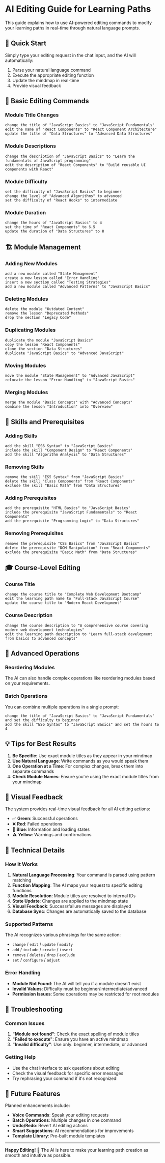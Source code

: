 # AI Editing Guide for Learning Paths

This guide explains how to use AI-powered editing commands to modify your learning paths in real-time through natural language prompts.

## 🚀 Quick Start

Simply type your editing request in the chat input, and the AI will automatically:
1. Parse your natural language command
2. Execute the appropriate editing function
3. Update the mindmap in real-time
4. Provide visual feedback

## 📝 Basic Editing Commands

### Module Title Changes
```
change the title of "JavaScript Basics" to "JavaScript Fundamentals"
edit the name of "React Components" to "React Component Architecture"
update the title of "Data Structures" to "Advanced Data Structures"
```

### Module Descriptions
```
change the description of "JavaScript Basics" to "Learn the fundamentals of JavaScript programming"
edit the description of "React Components" to "Build reusable UI components with React"
```

### Module Difficulty
```
set the difficulty of "JavaScript Basics" to beginner
change the level of "Advanced Algorithms" to advanced
set the difficulty of "React Hooks" to intermediate
```

### Module Duration
```
change the hours of "JavaScript Basics" to 4
set the time of "React Components" to 6.5
update the duration of "Data Structures" to 8
```

## 🏗️ Module Management

### Adding New Modules
```
add a new module called "State Management"
create a new lesson called "Error Handling"
insert a new section called "Testing Strategies"
add a new module called "Advanced Patterns" to "JavaScript Basics"
```

### Deleting Modules
```
delete the module "Outdated Content"
remove the lesson "Deprecated Methods"
drop the section "Legacy Code"
```

### Duplicating Modules
```
duplicate the module "JavaScript Basics"
copy the lesson "React Components"
clone the section "Data Structures"
duplicate "JavaScript Basics" to "Advanced JavaScript"
```

### Moving Modules
```
move the module "State Management" to "Advanced JavaScript"
relocate the lesson "Error Handling" to "JavaScript Basics"
```

### Merging Modules
```
merge the module "Basic Concepts" with "Advanced Concepts"
combine the lesson "Introduction" into "Overview"
```

## 🎯 Skills and Prerequisites

### Adding Skills
```
add the skill "ES6 Syntax" to "JavaScript Basics"
include the skill "Component Design" to "React Components"
add the skill "Algorithm Analysis" to "Data Structures"
```

### Removing Skills
```
remove the skill "ES5 Syntax" from "JavaScript Basics"
delete the skill "Class Components" from "React Components"
exclude the skill "Basic Math" from "Data Structures"
```

### Adding Prerequisites
```
add the prerequisite "HTML Basics" to "JavaScript Basics"
include the prerequisite "JavaScript Fundamentals" to "React Components"
add the prerequisite "Programming Logic" to "Data Structures"
```

### Removing Prerequisites
```
remove the prerequisite "CSS Basics" from "JavaScript Basics"
delete the prerequisite "DOM Manipulation" from "React Components"
exclude the prerequisite "Basic Math" from "Data Structures"
```

## 🎓 Course-Level Editing

### Course Title
```
change the course title to "Complete Web Development Bootcamp"
edit the learning path name to "Full-Stack JavaScript Course"
update the course title to "Modern React Development"
```

### Course Description
```
change the course description to "A comprehensive course covering modern web development technologies"
edit the learning path description to "Learn full-stack development from basics to advanced concepts"
```

## 🔄 Advanced Operations

### Reordering Modules
The AI can also handle complex operations like reordering modules based on your requirements.

### Batch Operations
You can combine multiple operations in a single prompt:
```
change the title of "JavaScript Basics" to "JavaScript Fundamentals" and set the difficulty to beginner
add the skill "ES6 Syntax" to "JavaScript Basics" and set the hours to 4
```

## 💡 Tips for Best Results

1. **Be Specific**: Use exact module titles as they appear in your mindmap
2. **Use Natural Language**: Write commands as you would speak them
3. **One Operation at a Time**: For complex changes, break them into separate commands
4. **Check Module Names**: Ensure you're using the exact module titles from your mindmap

## 🎨 Visual Feedback

The system provides real-time visual feedback for all AI editing actions:
- ✅ **Green**: Successful operations
- ❌ **Red**: Failed operations  
- 🔵 **Blue**: Information and loading states
- ⚠️ **Yellow**: Warnings and confirmations

## 🔧 Technical Details

### How It Works
1. **Natural Language Processing**: Your command is parsed using pattern matching
2. **Function Mapping**: The AI maps your request to specific editing functions
3. **Module Resolution**: Module titles are resolved to internal IDs
4. **State Update**: Changes are applied to the mindmap state
5. **Visual Feedback**: Success/failure messages are displayed
6. **Database Sync**: Changes are automatically saved to the database

### Supported Patterns
The AI recognizes various phrasings for the same action:
- `change` / `edit` / `update` / `modify`
- `add` / `include` / `create` / `insert`
- `remove` / `delete` / `drop` / `exclude`
- `set` / `configure` / `adjust`

### Error Handling
- **Module Not Found**: The AI will tell you if a module doesn't exist
- **Invalid Values**: Difficulty must be beginner/intermediate/advanced
- **Permission Issues**: Some operations may be restricted for root modules

## 🚨 Troubleshooting

### Common Issues
1. **"Module not found"**: Check the exact spelling of module titles
2. **"Failed to execute"**: Ensure you have an active mindmap
3. **"Invalid difficulty"**: Use only: beginner, intermediate, or advanced

### Getting Help
- Use the chat interface to ask questions about editing
- Check the visual feedback for specific error messages
- Try rephrasing your command if it's not recognized

## 🔮 Future Features

Planned enhancements include:
- **Voice Commands**: Speak your editing requests
- **Batch Operations**: Multiple changes in one command
- **Undo/Redo**: Revert AI editing actions
- **Smart Suggestions**: AI recommendations for improvements
- **Template Library**: Pre-built module templates

---

**Happy Editing!** 🎉 The AI is here to make your learning path creation as smooth and intuitive as possible.
